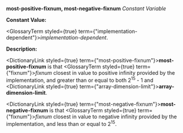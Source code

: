 **most-positive-fixnum, most-negative-fixnum** *Constant Variable* 



**Constant Value:** 



<GlossaryTerm styled={true} term={"implementation-dependent"}><i>implementation-dependent</i></GlossaryTerm>. 



**Description:** 



<DictionaryLink styled={true} term={"most-positive-fixnum"}><b>most-positive-fixnum</b></DictionaryLink> is that <GlossaryTerm styled={true} term={"fixnum"}><i>fixnum</i></GlossaryTerm> closest in value to positive infinity provided by the implementation, and greater than or equal to both 2<sup>15</sup> - 1 and <DictionaryLink styled={true} term={"array-dimension-limit"}><b>array-dimension-limit</b></DictionaryLink>. 



<DictionaryLink styled={true} term={"most-negative-fixnum"}><b>most-negative-fixnum</b></DictionaryLink> is that <GlossaryTerm styled={true} term={"fixnum"}><i>fixnum</i></GlossaryTerm> closest in value to negative infinity provided by the implementation, and less than or equal to 2<sup>15</sup>. 



